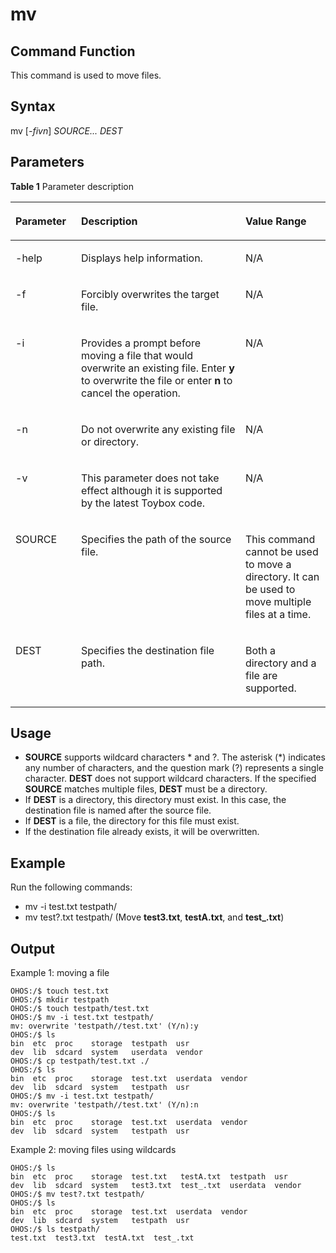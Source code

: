 # mv


## Command Function<a name="section201149459368"></a>

This command is used to move files.

## Syntax<a name="section579813484364"></a>

mv \[_-fivn_\]  _SOURCE... DEST_

## Parameters<a name="section168065311366"></a>

**Table  1**  Parameter description

<a name="table1845mcpsimp"></a>
<table><thead align="left"><tr id="row1851mcpsimp"><th class="cellrowborder" valign="top" width="20.84%" id="mcps1.2.4.1.1"><p id="p1853mcpsimp"><a name="p1853mcpsimp"></a><a name="p1853mcpsimp"></a>Parameter</p>
</th>
<th class="cellrowborder" valign="top" width="52.16%" id="mcps1.2.4.1.2"><p id="p1855mcpsimp"><a name="p1855mcpsimp"></a><a name="p1855mcpsimp"></a>Description</p>
</th>
<th class="cellrowborder" valign="top" width="27%" id="mcps1.2.4.1.3"><p id="p1857mcpsimp"><a name="p1857mcpsimp"></a><a name="p1857mcpsimp"></a>Value Range</p>
</th>
</tr>
</thead>
<tbody><tr id="row20678165916440"><td class="cellrowborder" valign="top" width="20.84%" headers="mcps1.2.4.1.1 "><p id="p126571859174418"><a name="p126571859174418"></a><a name="p126571859174418"></a>-help</p>
</td>
<td class="cellrowborder" valign="top" width="52.16%" headers="mcps1.2.4.1.2 "><p id="p1165745918447"><a name="p1165745918447"></a><a name="p1165745918447"></a>Displays help information.</p>
</td>
<td class="cellrowborder" valign="top" width="27%" headers="mcps1.2.4.1.3 "><p id="p165725913441"><a name="p165725913441"></a><a name="p165725913441"></a>N/A</p>
</td>
</tr>
<tr id="row12678159174418"><td class="cellrowborder" valign="top" width="20.84%" headers="mcps1.2.4.1.1 "><p id="p166571959164412"><a name="p166571959164412"></a><a name="p166571959164412"></a>-f</p>
</td>
<td class="cellrowborder" valign="top" width="52.16%" headers="mcps1.2.4.1.2 "><p id="p8657859134412"><a name="p8657859134412"></a><a name="p8657859134412"></a>Forcibly overwrites the target file.</p>
</td>
<td class="cellrowborder" valign="top" width="27%" headers="mcps1.2.4.1.3 "><p id="p1965775904419"><a name="p1965775904419"></a><a name="p1965775904419"></a>N/A</p>
</td>
</tr>
<tr id="row126781259104418"><td class="cellrowborder" valign="top" width="20.84%" headers="mcps1.2.4.1.1 "><p id="p5657115954414"><a name="p5657115954414"></a><a name="p5657115954414"></a>-i</p>
</td>
<td class="cellrowborder" valign="top" width="52.16%" headers="mcps1.2.4.1.2 "><p id="p7657105917445"><a name="p7657105917445"></a><a name="p7657105917445"></a>Provides a prompt before moving a file that would overwrite an existing file. Enter <strong id="b886564463218"><a name="b886564463218"></a><a name="b886564463218"></a>y</strong> to overwrite the file or enter <strong id="b16826758113218"><a name="b16826758113218"></a><a name="b16826758113218"></a>n</strong> to cancel the operation.</p>
</td>
<td class="cellrowborder" valign="top" width="27%" headers="mcps1.2.4.1.3 "><p id="p1165795924415"><a name="p1165795924415"></a><a name="p1165795924415"></a>N/A</p>
</td>
</tr>
<tr id="row186773599442"><td class="cellrowborder" valign="top" width="20.84%" headers="mcps1.2.4.1.1 "><p id="p86571059114410"><a name="p86571059114410"></a><a name="p86571059114410"></a>-n</p>
</td>
<td class="cellrowborder" valign="top" width="52.16%" headers="mcps1.2.4.1.2 "><p id="p36572059164415"><a name="p36572059164415"></a><a name="p36572059164415"></a>Do not overwrite any existing file or directory.</p>
</td>
<td class="cellrowborder" valign="top" width="27%" headers="mcps1.2.4.1.3 "><p id="p1965715944417"><a name="p1965715944417"></a><a name="p1965715944417"></a>N/A</p>
</td>
</tr>
<tr id="row66771159124413"><td class="cellrowborder" valign="top" width="20.84%" headers="mcps1.2.4.1.1 "><p id="p15657185964416"><a name="p15657185964416"></a><a name="p15657185964416"></a>-v</p>
</td>
<td class="cellrowborder" valign="top" width="52.16%" headers="mcps1.2.4.1.2 "><p id="p166571759124418"><a name="p166571759124418"></a><a name="p166571759124418"></a>This parameter does not take effect although it is supported by the latest Toybox code.</p>
</td>
<td class="cellrowborder" valign="top" width="27%" headers="mcps1.2.4.1.3 "><p id="p12657059184418"><a name="p12657059184418"></a><a name="p12657059184418"></a>N/A</p>
</td>
</tr>
<tr id="row11677145964419"><td class="cellrowborder" valign="top" width="20.84%" headers="mcps1.2.4.1.1 "><p id="p2657205924414"><a name="p2657205924414"></a><a name="p2657205924414"></a>SOURCE</p>
</td>
<td class="cellrowborder" valign="top" width="52.16%" headers="mcps1.2.4.1.2 "><p id="p3657205924416"><a name="p3657205924416"></a><a name="p3657205924416"></a>Specifies the path of the source file.</p>
</td>
<td class="cellrowborder" valign="top" width="27%" headers="mcps1.2.4.1.3 "><p id="p1365775904419"><a name="p1365775904419"></a><a name="p1365775904419"></a>This command cannot be used to move a directory. It can be used to move multiple files at a time.</p>
</td>
</tr>
<tr id="row1267615917447"><td class="cellrowborder" valign="top" width="20.84%" headers="mcps1.2.4.1.1 "><p id="p1658459144411"><a name="p1658459144411"></a><a name="p1658459144411"></a>DEST</p>
</td>
<td class="cellrowborder" valign="top" width="52.16%" headers="mcps1.2.4.1.2 "><p id="p265810599448"><a name="p265810599448"></a><a name="p265810599448"></a>Specifies the destination file path.</p>
</td>
<td class="cellrowborder" valign="top" width="27%" headers="mcps1.2.4.1.3 "><p id="p7658105914449"><a name="p7658105914449"></a><a name="p7658105914449"></a>Both a directory and a file are supported.</p>
</td>
</tr>
</tbody>
</table>

## Usage<a name="section19190125723612"></a>

-   **SOURCE**  supports wildcard characters \* and ?. The asterisk \(\*\) indicates any number of characters, and the question mark \(?\) represents a single character.  **DEST**  does not support wildcard characters. If the specified  **SOURCE**  matches multiple files,  **DEST**  must be a directory.
-   If  **DEST**  is a directory, this directory must exist. In this case, the destination file is named after the source file.
-   If  **DEST**  is a file, the directory for this file must exist.
-   If the destination file already exists, it will be overwritten.

## Example<a name="section10383416372"></a>

Run the following commands:

-   mv -i test.txt testpath/
-   mv test?.txt testpath/ \(Move  **test3.txt**,  **testA.txt**, and  **test\_.txt**\)

## Output<a name="section131601649114511"></a>

Example 1: moving a file

```
OHOS:/$ touch test.txt
OHOS:/$ mkdir testpath
OHOS:/$ touch testpath/test.txt
OHOS:/$ mv -i test.txt testpath/
mv: overwrite 'testpath//test.txt' (Y/n):y
OHOS:/$ ls
bin  etc  proc    storage  testpath  usr
dev  lib  sdcard  system   userdata  vendor
OHOS:/$ cp testpath/test.txt ./
OHOS:/$ ls
bin  etc  proc    storage  test.txt  userdata  vendor
dev  lib  sdcard  system   testpath  usr
OHOS:/$ mv -i test.txt testpath/
mv: overwrite 'testpath//test.txt' (Y/n):n
OHOS:/$ ls
bin  etc  proc    storage  test.txt  userdata  vendor
dev  lib  sdcard  system   testpath  usr
```

Example 2: moving files using wildcards

```
OHOS:/$ ls
bin  etc  proc    storage  test.txt   testA.txt  testpath  usr
dev  lib  sdcard  system   test3.txt  test_.txt  userdata  vendor
OHOS:/$ mv test?.txt testpath/
OHOS:/$ ls
bin  etc  proc    storage  test.txt  userdata  vendor
dev  lib  sdcard  system   testpath  usr
OHOS:/$ ls testpath/
test.txt  test3.txt  testA.txt  test_.txt
```

